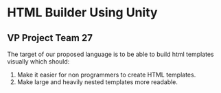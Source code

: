 # HTML Builder Using Unity
## VP Project Team 27

The target of our proposed language is to be able to build html templates visually which should: 
1. Make it easier for non programmers to create HTML templates.
2. Make large and heavily nested templates more readable.

